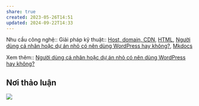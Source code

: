 ```yaml
---
share: true
created: 2023-05-26T14:51
updated: 2024-09-22T14:33
---
```

Nhu cầu công nghệ::
Giải pháp kỹ thuật:: [Host, domain, CDN](Host,%20domain,%20CDN.md), [HTML](HTML.md), [Người dùng cá nhân hoặc dự án nhỏ có nên dùng WordPress hay không?](../Gi%E1%BA%A3i%20ph%C3%A1p%20k%E1%BB%B9%20thu%E1%BA%ADt/Web/WordPress%20gi%C3%BAp%20vi%E1%BB%87c%20t%E1%BA%A1o%20web%20d%E1%BB%85%20d%C3%A0ng%20nh%E1%BA%A5t,%20ch%E1%BB%A9%20kh%C3%B4ng%20ph%E1%BA%A3i%20l%C3%A0%20th%E1%BB%A9%20t%E1%BA%A1o%20web%20hi%E1%BB%87u%20qu%E1%BA%A3%20nh%E1%BA%A5t.md), [Mkdocs](Mkdocs.md)

Xem thêm:: [Người dùng cá nhân hoặc dự án nhỏ có nên dùng WordPress hay không?](../Gi%E1%BA%A3i%20ph%C3%A1p%20k%E1%BB%B9%20thu%E1%BA%ADt/Web/WordPress%20gi%C3%BAp%20vi%E1%BB%87c%20t%E1%BA%A1o%20web%20d%E1%BB%85%20d%C3%A0ng%20nh%E1%BA%A5t,%20ch%E1%BB%A9%20kh%C3%B4ng%20ph%E1%BA%A3i%20l%C3%A0%20th%E1%BB%A9%20t%E1%BA%A1o%20web%20hi%E1%BB%87u%20qu%E1%BA%A3%20nh%E1%BA%A5t.md)
## Nơi thảo luận
![](https://i.imgur.com/4fq665i.png)